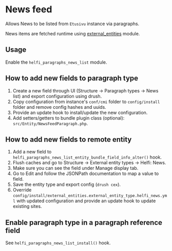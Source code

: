 # News feed

Allows News to be listed from `Etusivu` instance via paragraphs.

News items are fetched runtime using [external_entities](https://www.drupal.org/project/external_entities) module.

## Usage

Enable the `helfi_paragraphs_news_list` module.


## How to add new fields to paragraph type

1. Create a new field through UI (Structure -> Paragraph types -> News list) and export configuration using drush.
2. Copy configuration from instance's `conf/cmi` folder to `config/install` folder and remove config hashes and uuids.
3. Provide an update hook to install/update the new configuration.
4. Add setters/getters to bundle plugin class (optional): `src/Entity/NewsFeedParagraph.php`.

## How to add new fields to remote entity

1. Add a new field to `helfi_paragraphs_news_list_entity_bundle_field_info_alter()` hook.
2. Flush caches and go to Structure -> External entity types -> Helfi: News.
3. Make sure you can see the field under Manage display tab.
4. Go to Edit and follow the JSONPath documentation to map a value to field.
5. Save the entity type and export config (`drush cex`).
6. Override `config/install/external_entities.external_entity_type.helfi_news.yml` with updated configuration and provide an update hook to update existing sites.

## Enable paragraph type in a paragraph reference field

See `helfi_paragraphs_news_list_install()` hook.

